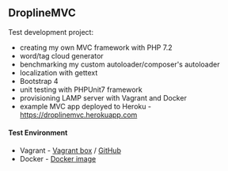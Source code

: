 ## DroplineMVC
Test development project:
- creating my own MVC framework with PHP 7.2
- word/tag cloud generator
- benchmarking my custom autoloader/composer's autoloader
- localization with gettext
- Bootstrap 4
- unit testing with PHPUnit7 framework
- provisioning LAMP server with Vagrant and Docker
- example MVC app deployed to Heroku - https://droplinemvc.herokuapp.com

#### Test Environment 
* Vagrant - [Vagrant box](https://app.vagrantup.com/marko424/boxes/ubuntu-lamp-xdebug) / [GitHub](https://github.com/markokosir/vagrant-ubuntu-lamp-xdebug) 
* Docker - [Docker image](https://hub.docker.com/r/marko424/apache-php/)
